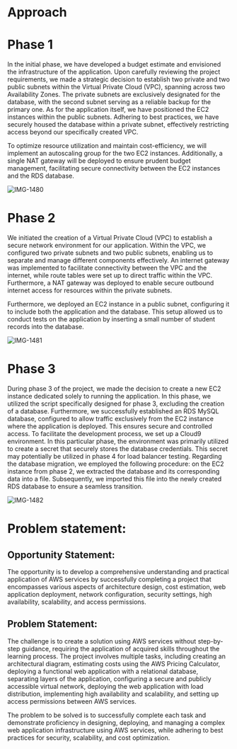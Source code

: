 # Approach

 
 # Phase 1

In the initial phase, we have developed a budget estimate and envisioned the infrastructure of the application. Upon carefully reviewing the project requirements, we made a strategic decision to establish two private and two public subnets within the Virtual Private Cloud (VPC), spanning across two Availability Zones. The private subnets are exclusively designated for the database, with the second subnet serving as a reliable backup for the primary one. As for the application itself, we have positioned the EC2 instances within the public subnets. Adhering to best practices, we have securely housed the database within a private subnet, effectively restricting access beyond our specifically created VPC.

To optimize resource utilization and maintain cost-efficiency, we will implement an autoscaling group for the two EC2 instances. Additionally, a single NAT gateway will be deployed to ensure prudent budget management, facilitating secure connectivity between the EC2 instances and the RDS database.

![IMG-1480](https://github.com/rania-w/ibu-devops-engineering-on-aws-cloud-group-11/assets/92021975/76cd7f46-dfe0-4385-bce4-9beb6d54eeb5)

# Phase 2

We initiated the creation of a Virtual Private Cloud (VPC) to establish a secure network environment for our application. Within the VPC, we configured two private subnets and two public subnets, enabling us to separate and manage different components effectively. An internet gateway was implemented to facilitate connectivity between the VPC and the internet, while route tables were set up to direct traffic within the VPC. Furthermore, a NAT gateway was deployed to enable secure outbound internet access for resources within the private subnets.

Furthermore, we deployed an EC2 instance in a public subnet, configuring it to include both the application and the database. This setup allowed us to conduct tests on the application by inserting a small number of student records into the database.

![IMG-1481](https://github.com/rania-w/ibu-devops-engineering-on-aws-cloud-group-11/assets/92021975/c1d8d402-384f-4703-b929-37f766bec11c)

# Phase 3

During phase 3 of the project, we made the decision to create a new EC2 instance dedicated solely to running the application. In this phase, we utilized the script specifically designed for phase 3, excluding the creation of a database. Furthermore, we successfully established an RDS MySQL database, configured to allow traffic exclusively from the EC2 instance where the application is deployed. This ensures secure and controlled access. To facilitate the development process, we set up a Cloud9 environment. In this particular phase, the environment was primarily utilized to create a secret that securely stores the database credentials. This secret may potentially be utilized in phase 4 for load balancer testing. Regarding the database migration, we employed the following procedure: on the EC2 instance from phase 2, we extracted the database and its corresponding data into a file. Subsequently, we imported this file into the newly created RDS database to ensure a seamless transition.

![IMG-1482](https://github.com/rania-w/ibu-devops-engineering-on-aws-cloud-group-11/assets/92021975/ac4c6988-1070-4de0-b71f-4450eb6732ec)

# Problem statement:

## Opportunity Statement:

The opportunity is to develop a comprehensive understanding and practical application of AWS services by successfully completing a project that encompasses various aspects of architecture design, cost estimation, web application deployment, network configuration, security settings, high availability, scalability, and access permissions.

## Problem Statement:

The challenge is to create a solution using AWS services without step-by-step guidance, requiring the application of acquired skills throughout the learning process. The project involves multiple tasks, including creating an architectural diagram, estimating costs using the AWS Pricing Calculator, deploying a functional web application with a relational database, separating layers of the application, configuring a secure and publicly accessible virtual network, deploying the web application with load distribution, implementing high availability and scalability, and setting up access permissions between AWS services.

The problem to be solved is to successfully complete each task and demonstrate proficiency in designing, deploying, and managing a complex web application infrastructure using AWS services, while adhering to best practices for security, scalability, and cost optimization.

